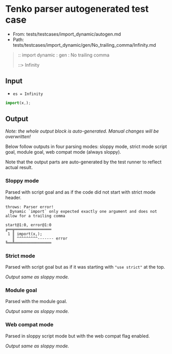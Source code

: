 # Tenko parser autogenerated test case

- From: tests/testcases/import_dynamic/autogen.md
- Path: tests/testcases/import_dynamic/gen/No_trailing_comma/Infinity.md

> :: import dynamic : gen : No trailing comma
>
> ::> Infinity

## Input

- `es = Infinity`

`````js
import(x,);
`````

## Output

_Note: the whole output block is auto-generated. Manual changes will be overwritten!_

Below follow outputs in four parsing modes: sloppy mode, strict mode script goal, module goal, web compat mode (always sloppy).

Note that the output parts are auto-generated by the test runner to reflect actual result.

### Sloppy mode

Parsed with script goal and as if the code did not start with strict mode header.

`````
throws: Parser error!
  Dynamic `import` only expected exactly one argument and does not allow for a trailing comma

start@1:0, error@1:0
╔══╦════════════════
 1 ║ import(x,);
   ║ ^^^^^^^^^------- error
╚══╩════════════════

`````

### Strict mode

Parsed with script goal but as if it was starting with `"use strict"` at the top.

_Output same as sloppy mode._

### Module goal

Parsed with the module goal.

_Output same as sloppy mode._

### Web compat mode

Parsed in sloppy script mode but with the web compat flag enabled.

_Output same as sloppy mode._
